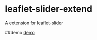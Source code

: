 # leaflet-slider-extend
A extension for leaflet-slider

##demo
[demo](https://brandonxiang.github.io/leaflet-slider-extend/)
